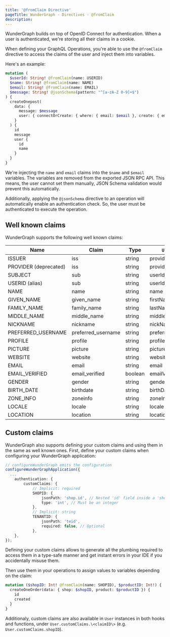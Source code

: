 ```yaml
---
title: '@fromClaim Directive'
pageTitle: WunderGraph - Directives - @fromClaim
description:
---
```


WunderGraph builds on top of OpenID Connect for authentication.
When a user is authenticated,
we're storing all their claims in a cookie.

When defining your GraphQL Operations,
you're able to use the `@fromClaim` directive to access the claims of the user and inject them into variables.

Here's an example:

```graphql
mutation (
  $userId: String! @fromClaim(name: USERID)
  $name: String! @fromClaim(name: NAME)
  $email: String! @fromClaim(name: EMAIL)
  $message: String! @jsonSchema(pattern: "^[a-zA-Z 0-9]+$")
) {
  createOnepost(
    data: {
      message: $message
      user: { connectOrCreate: { where: { email: $email }, create: { email: $email, name: $name, userID: $userID } } }
    }
  ) {
    id
    message
    user {
      id
      name
    }
  }
}
```

We're injecting the `name` and `email` claims into the `$name` and `$email` variables.
The variables are removed from the exported JSON RPC API.
This means, the user cannot set them manually,
JSON Schema validation would prevent this automatically.

Additionally, applying the `@jsonSchema` directive to an operation will automatically enable an authentication check.
So, the user must be authenticated to execute the operation.

## Well known claims

WunderGraph supports the following well known claims:

| Name                  | Claim              | Type    | `User` field      |
| --------------------- | ------------------ | ------- | ----------------- |
| ISSUER                | iss                | string  | providerId        |
| PROVIDER (deprecated) | iss                | string  | providerId        |
| SUBJECT               | sub                | string  | userId            |
| USERID (alias)        | sub                | string  | userId            |
| NAME                  | name               | string  | name              |
| GIVEN_NAME            | given_name         | string  | firstName         |
| FAMILY_NAME           | family_name        | string  | lastName          |
| MIDDLE_NAME           | middle_name        | string  | middleName        |
| NICKNAME              | nickname           | string  | nickName          |
| PREFERRED_USERNAME    | preferred_username | string  | preferredUsername |
| PROFILE               | profile            | string  | profile           |
| PICTURE               | picture            | string  | picture           |
| WEBSITE               | website            | string  | website           |
| EMAIL                 | email              | string  | email             |
| EMAIL_VERIFIED        | email_verified     | boolean | emailVerified     |
| GENDER                | gender             | string  | gender            |
| BIRTH_DATE            | birthdate          | string  | birthDate         |
| ZONE_INFO             | zoneinfo           | string  | zoneInfo          |
| LOCALE                | locale             | string  | locale            |
| LOCATION              | location           | string  | location          |

## Custom claims

WunderGraph also supports defining your custom claims and using them in the same as well known ones. First,
define your custom claims when configuring your WunderGraph application:

```ts
// configureWunderGraph emits the configuration
configureWunderGraphApplication({
  ...
	authentication: {
		customClaims: {
			// Implicit: required
			SHOPID: {
				jsonPath: 'shop.id', // Nested 'id' field inside a 'shop' object
				type: 'int', // Must be an integer
			},
			// Implicit: string
			TENANTID: {
				jsonPath: 'teid',
				required: false, // Optional
			},
	},
});
```

Defining your custom claims allows to generate all the plumbing required to access them in a type-safe manner
and get instant errors in your IDE if you accidentally misuse them.

Then use them in your operations to assign values to variables depending on the claim:

```graphql
mutation ($shopID: Int! @fromClaim(name: SHOPID), $productID: Int!) {
  createOneOrder(data: { shop: $shopID, product: $productID }) {
    id
    created
  }
}
```

Additionaly, custom claims are also available in `User` instances in both hooks and functions, under
`User.customClaims.\<claimID\>` (e.g. `User.customClaims.shopID`).
